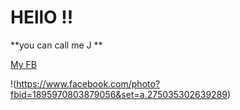 
# HEllO !! 
**you can call me J **

[My FB ](https://www.facebook.com/profile.php?id=100003984643855)

!(https://www.facebook.com/photo?fbid=1895970803879056&set=a.275035302639289)

